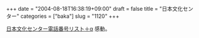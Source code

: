 +++
date = "2004-08-18T16:38:19+09:00"
draft = false
title = "日本文化センター"
categories = ["baka"]
slug = "1120"
+++

<a href="http://www.utmc.or.jp/~tomomi/2222num.html" target="_blank">日本文化センター電話番号リスト＋α</a>
感動。
